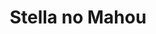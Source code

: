 --- 
title: "Stella no Mahou"
publishdate: "2018-12-23T16:48:46+02:00"
src: "https://365manga.net/manga/stella-no-mahou"
image: "https://data.365manga.net/images/thumbnails/32734-stella-no-mahou.jpg"
description: " 4-koma manga about Tamaki Honda, a new high school student who joins a doujin game development circle."
---